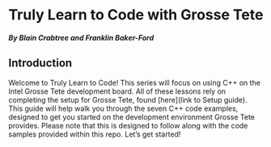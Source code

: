# Truly Learn to Code with Grosse Tete
##### By Blain Crabtree and Franklin Baker-Ford
## Introduction
Welcome to Truly Learn to Code! This series will focus on using C++ on the Intel Grosse Tete development board. All of these lessons rely on completing the setup for Grosse Tete, found [here](link to Setup guide). This guide will help walk you through the seven C++ code examples, designed to get you started on the development environment Grosse Tete provides. Please note that this is designed to follow along with the code samples provided within this repo. Let’s get started!


